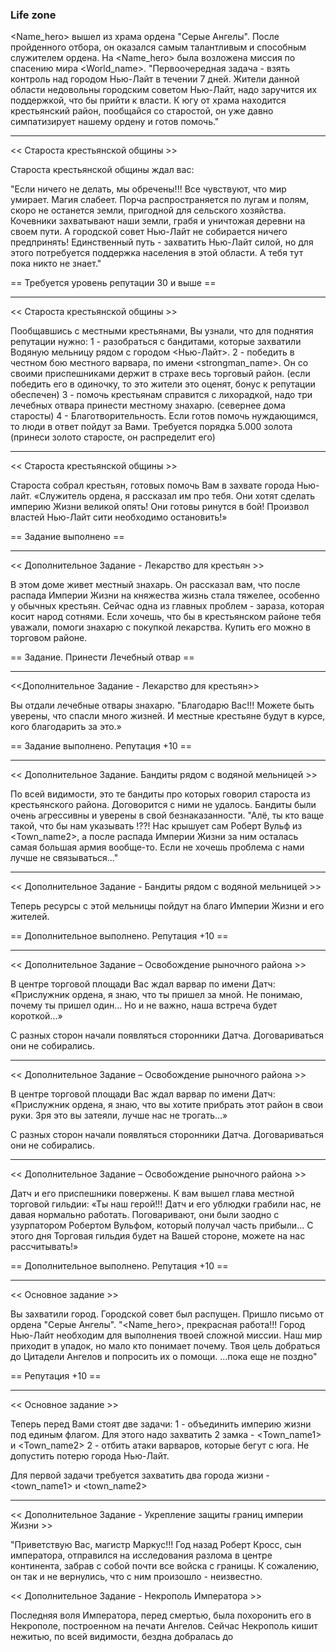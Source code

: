 
### Life zone

<Name_hero> вышел из храма ордена "Серые Ангелы".
После пройденного отбора, он оказался самым талантливым и способным служителем ордена.
На <Name_hero> была возложена миссия по спасению мира <World_name>.
"Первоочередная задача - взять контроль над городом Нью-Лайт в течении 7 дней.
Жители данной области недовольны городским советом Нью-Лайт, надо заручится их поддержкой, что бы прийти к власти.
К югу от храма находится крестьянский район, пообщайся со старостой, он уже давно симпатизирует нашему ордену и готов помочь."

***

<< Староста крестьянской общины >>

Староста крестьянской общины ждал вас:

"Если ничего не делать, мы обречены!!! Все чувствуют, что мир умирает. Магия слабеет. Порча распространяется по лугам и полям, скоро не останется земли, пригодной для сельского хозяйства. Кочевники захватывают наши земли, грабя и уничтожая деревни на своем пути. А городской совет Нью-Лайт не собирается ничего предпринять! Единственный путь - захватить Нью-Лайт силой, но для этого потребуется поддержка населения в этой области. А тебя тут пока никто не знает."
 
== Требуется уровень репутации 30 и выше ==

***
<< Староста крестьянской общины >>

Пообщавшись с местными крестьянами, Вы узнали, что для поднятия репутации нужно:
1 - разобраться с бандитами, которые захватили Водяную мельницу рядом с городом <Нью-Лайт>.
2 - победить в честном бою местного варвара, по имени <strongman_name>. Он со своими приспешниками держит в страхе весь торговый район. (если победить его в одиночку, то это жители это оценят, бонус к репутации обеспечен)
3 - помочь крестьянам справится с лихорадкой, надо три лечебных отвара принести местному знахарю. (севернее дома старосты)
4 - Благотворительность. Если готов помочь нуждающимся, то люди в ответ пойдут за Вами. Требуется порядка 5.000 золота (принеси золото старосте, он распределит его)

***

<< Староста крестьянской общины >>

Староста собрал крестьян, готовых помочь Вам в захвате города Нью-лайт. 
«Служитель ордена, я рассказал им про тебя. Они хотят сделать империю Жизни великой опять! Они готовы ринутся в бой! Произвол властей Нью-Лайт сити необходимо остановить!»

== Задание выполнено ==


***

<< Дополнительное Задание - Лекарство для крестьян >>

В этом доме живет местный знахарь. 
Он рассказал вам, что после распада Империи Жизни на княжества жизнь стала тяжелее, особенно у обычных крестьян.
Сейчас одна из главных проблем - зараза, которая косит народ сотнями.
Если хочешь, что бы в крестьянском районе тебя уважали, помоги знахарю с покупкой лекарства.
Купить его можно в торговом районе.

== Задание. Принести Лечебный отвар ==

***

<<Дополнительное Задание - Лекарство для крестьян>>

Вы отдали лечебные отвары знахарю. 
"Благодарю Вас!!! Можете быть уверены, что спасли много жизней. И местные крестьяне будут в курсе, кого благодарить за это.»

== Задание выполнено. Репутация +10 ==


***

<< Дополнительное Задание. Бандиты рядом с водяной мельницей >>

По всей видимости, это те бандиты про которых говорил староста из крестьянского района.
Договорится с ними не удалось. Бандиты были очень агрессивны и уверены в свой безнаказанности.
"Алё, ты кто ваще такой, что бы нам указывать !??! Нас крышует сам Роберт Вульф из <Town_name2>, а после распада Империи Жизни за ним осталась самая большая армия вообще-то. Если не хочешь проблема с нами лучше не связываться..."

***

<< Дополнительное Задание - Бандиты рядом с водяной мельницей >>

Теперь ресурсы с этой мельницы пойдут на благо Империи Жизни и его жителей.

== Дополнительное выполнено. Репутация +10 ==


***

<< Дополнительное Задание – Освобождение рыночного района >>

В центре торговой площади Вас ждал варвар по имени Датч:
«Прислужник ордена, я знаю, что ты пришел за мной. Не понимаю, почему ты пришел один... Но и не важно, наша встреча будет короткой...»

С разных сторон начали появляться сторонники Датча. Договариваться они не собирались.

***

<< Дополнительное Задание – Освобождение рыночного района >>

В центре торговой площади Вас ждал варвар по имени Датч:
«Прислужник ордена, я знаю, что вы хотите прибрать этот район в свои руки. Зря это вы затеяли, лучше нас не трогать...»

С разных сторон начали появляться сторонники Датча. Договариваться они не собирались.

***

<< Дополнительное Задание – Освобождение рыночного района >>

Датч и его приспешники повержены. К вам вышел глава местной торговой гильдии:
«Ты наш герой!!! Датч и его ублюдки грабили нас, не давая нормально работать. Поговаривают, они были заодно с узурпатором Робертом Вульфом, который получал часть прибыли... С этого дня Торговая гильдия будет на Вашей стороне, можете на нас рассчитывать!» 

== Дополнительное выполнено. Репутация +10 ==

***
<< Основное задание >>

Вы захватили город. 
Городской совет был распущен.
Пришло письмо от ордена "Cерые Ангелы".
"<Name_hero>, прекрасная работа!!! 
Город Нью-Лайт необходим для выполнения твоей сложной миссии.
Наш мир приходит в упадок, но мало кто понимает почему.
Твоя цель добраться до Цитадели Ангелов и попросить их о помощи. 
...пока еще не поздно"

== Репутация +10 ==

***

<< Основное задание >>

Теперь перед Вами стоят две задачи:
1 - объединить империю жизни под единым флагом. 
Для этого надо захватить 2 замка - <Town_name1> и <Town_name2>
2 - отбить атаки варваров, которые бегут с юга. Не допустить потерю города Нью-Лайт. 

Для первой задачи требуется захватить два города жизни - <town_name1> и <town_name2>

***

<< Дополнительное Задание - Укрепление защиты границ империи Жизни >>

"Приветствую Вас, магистр Маркус!!! 
Год назад Роберт Кросс, сын императора, отправился на исследования разлома в центре континента, забрав с собой почти все войска с границы.
К сожалению, он так и не вернулись, что с ним произошло - неизвестно. 


<< Дополнительное Задание - Некрополь Императора >> 

Последняя воля Императора, перед смертью, была похоронить его в Некрополе, построенном на печати Ангелов. 
Сейчас Некрополь кишит нежитью, по всей видимости, бездна добралась до 





